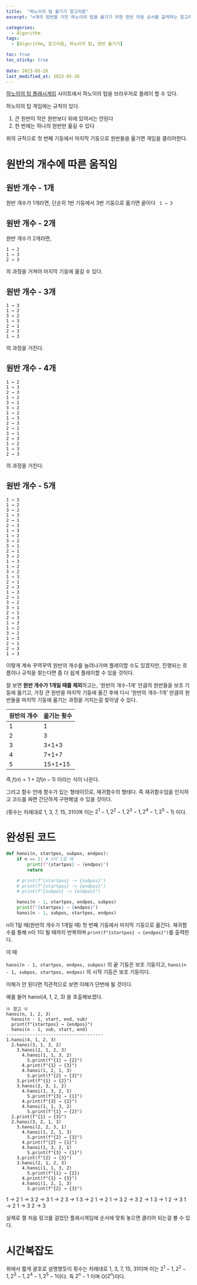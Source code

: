 ```yaml
---
title:  "하노이의 탑 옮기기 알고리즘"
excerpt: "n개의 원반을 가진 하노이의 탑을 옮기기 위한 원반 이동 순서를 출력하는 알고리즘"

categories:
  - Algorithm
tags:
  - [Algorithm, 알고리즘, 하노이의 탑, 원반 옮기기]

toc: true
toc_sticky: true
 
date: 2023-05-26
last_modified_at: 2023-05-26
---
```


[하노이의 탑 플래시게임](https://vidkidz.tistory.com/649) 사이트에서 하노이의 탑을 브라우저로 플레이 할 수 있다.

하노이의 탑 게임에는 규칙이 있다.

1. 큰 원반이 작은 원반보다 위에 있어서는 안된다
2. 한 번에는 하나의 원반만 옮길 수 있다

위의 규칙으로 첫 번째 기둥에서 마지막 기둥으로 원반들을 옮기면 게임을 클리어한다.

# 원반의 개수에 따른 움직임

## 원반 개수 - 1개

원반 개수가 1개라면, 단순히 1번 기둥에서 3번 기둥으로 옮기면 끝이다
`` 1 → 3``

## 원반 개수 - 2개

원반 개수가 2개라면,
```
1 → 2
1 → 3
2 → 3
```
의 과정을 거쳐야 마지막 기둥에 옮길 수 있다.

## 원반 개수 - 3개

```
1 → 3
1 → 2
3 → 2
1 → 3
2 → 1
2 → 3
1 → 3
```
의 과정을 거친다. 

## 원반 개수 - 4개

```
1 → 2
1 → 3
2 → 3
1 → 2
3 → 1
3 → 2
1 → 2
1 → 3
2 → 3
2 → 1
3 → 1
2 → 3
1 → 2
1 → 3
2 → 3
```
의 과정을 거친다.

## 원반 개수 - 5개

```
1 → 3
1 → 2
3 → 2
1 → 3
2 → 1
2 → 3
1 → 3
1 → 2
3 → 2
3 → 1
2 → 1
3 → 2
1 → 3
1 → 2
3 → 2
1 → 3
2 → 1
2 → 3
1 → 3
2 → 1
3 → 2
3 → 1
2 → 1
2 → 3
1 → 3
1 → 2
3 → 2
1 → 3
2 → 1
2 → 3
1 → 3
```

이렇게 계속 꾸역꾸역 원반의 개수를 늘려나가며 플레이할 수도 있겠지만, 진행되는 흐름이나 규칙을 찾는다면 좀 더 쉽게 플레이할 수 있을 것이다.

잘 보면 **원반 개수가 1개일 때를 제외**하고는, '원반의 개수-1개' 만큼의 원반들을 보조 기둥에 옮기고, 가장 큰 원반을 마지막 기둥에 옮긴 후에 다시 '원반의 개수-1개' 만큼의 원반들을 마지막 기둥에 옮기는 과정을 거치는걸 찾아낼 수 있다.

|원반의 개수|옮기는 횟수|
|--|--|
|1|1|
|2|3|
|3|3+1+3|
|4|7+1+7|
|5|15+1+15|

즉 $f(n) = 1 + 2f(n-1)$ 이라는 식이 나온다.

그리고 함수 안에 함수가 있는 형태이므로, 재귀함수의 형태다. 즉 재귀함수임을 인지하고 코드를 짜면 간단하게 구현해낼 수 있을 것이다.

(횟수는 차례대로 1, 3, 7, 15, 31이며 이는 $2^1-1, 2^2-1, 2^3-1, 2^4-1, 2^5-1$) 이다.

# 완성된 코드

```python
def hanoi(n, startpos, subpos, endpos):
    if n == 1: # n이 1일 때
        print(f"{startpos} → {endpos}")
        return

    # print(f"{startpos} -> {subpos}")
    # print(f"{startpos} -> {endpos}")
    # print(f"{subpos} -> {endpos}")

    hanoi(n - 1, startpos, endpos, subpos)
    print(f"{startpos} → {endpos}")
    hanoi(n - 1, subpos, startpos, endpos)
```

n이 1일 때(원반의 개수가 1개일 때) 첫 번째 기둥에서 마지막 기둥으로 옮긴다.
재귀함수를 통해 n이 1이 될 때까지 반복하며 ``print(f"{startpos} → {endpos}")``를 출력한다.

이 때

``hanoi(n - 1, startpos, endpos, subpos)`` 의 끝 기둥은 보조 기둥이고,
``hanoi(n - 1, subpos, startpos, endpos)`` 의 시작 기둥은 보조 기둥이다.

이해가 안 된다면 직관적으로 보면 이해가 단번에 될 것이다.

예를 들어 hanoi(4, 1, 2, 3) 을 호출해보겠다.

```
※ 참고 ※
hanoi(n, 1, 2, 3)
  hanoi(n - 1, start, end, sub)
  print(f"{startpos} → {endpos}")
  hanoi(n - 1, sub, start, end)
-------------------------------------
1.hanoi(4, 1, 2, 3)
  2.hanoi(3, 1, 3, 2)
    3.hanoi(2, 1, 2, 3)
      4.hanoi(1, 1, 3, 2)
        5.print(f"{1} → {2}")
      4.print(f"{1} → {3}")
      4.hanoi(1, 2, 1, 3)
        5.print(f"{2} → {3}")
    3.print(f"{1} → {2}")
    3.hanoi(2, 3, 1, 2)
      4.hanoi(1, 3, 2, 1)
        5.print(f"{3} → {1}")
      4.print(f"{3} → {2}")
      4.hanoi(1, 1, 3, 2)
        5.print(f"{1} → {2}")
  2.print(f"{1} → {3}")
  2.hanoi(3, 2, 1, 3)
    3.hanoi(2, 2, 3, 1)
      4.hanoi(1, 2, 1, 3)
        5.print(f"{2} → {3}")
      4.print(f"{2} → {1}")
      4.hanoi(1, 3, 2, 1)
        5.print(f"{3} → {1}")
    3.print(f"{2} → {3}")
    3.hanoi(2, 1, 2, 3)
      4.hanoi(1, 1, 3, 2)
        5.print(f"{1} → {2})
      4.print(f"{1} → {3}")
      4.hanoi(1, 2, 1, 3)
        5.print(f"{2} → {3}")
```
1 → 2
1 → 3
2 → 3
1 → 2
3 → 1
3 → 2
1 → 2
1 → 3
2 → 3
2 → 1
3 → 1
2 → 3
1 → 2
1 → 3
2 → 3

실제로 젤 처음 링크를 걸었던 플래시게임에 순서에 맞춰 놓으면 클리어 되는걸 볼 수 있다.

# 시간복잡도
위에서 짧게 괄호로 설명했듯이 횟수는 차례대로 1, 3, 7, 15, 31이며 이는 $2^1-1, 2^2-1, 2^3-1, 2^4-1, 2^5-1$이다. 즉 $2^n-1$ 이며 O($2^n$)이다. 